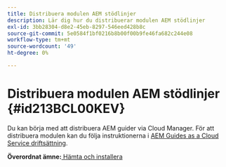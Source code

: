 ```yaml
---
title: Distribuera modulen AEM stödlinjer
description: Lär dig hur du distribuerar modulen AEM stödlinjer
exl-id: 3bb28304-d8e2-45eb-8297-546eed428b8c
source-git-commit: 5e0584f1bf0216b8b00f00b9fe46fa682c244e08
workflow-type: tm+mt
source-wordcount: '49'
ht-degree: 0%

---
```


# Distribuera modulen AEM stödlinjer {#id213BCL00KEV}

Du kan börja med att distribuera AEM guider via Cloud Manager. För att distribuera modulen kan du följa instruktionerna i [AEM Guides as a Cloud Service driftsättning](/help/product-guide/release-info/deploy-xml-on-aemaacs.md).

**Överordnat ämne:**[ Hämta och installera](download-install.md)
